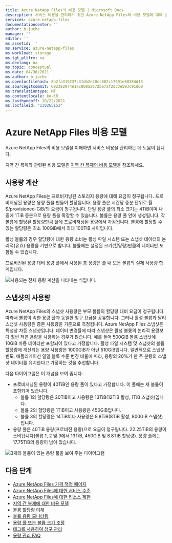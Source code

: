 ```yaml
---
title: Azure NetApp Files의 비용 모델 | Microsoft Docs
description: 서비스 비용을 관리하기 위한 Azure NetApp Files의 비용 모델에 대해 설명합니다.
services: azure-netapp-files
documentationcenter: ''
author: b-juche
manager: ''
editor: ''
ms.assetid: ''
ms.service: azure-netapp-files
ms.workload: storage
ms.tgt_pltfrm: na
ms.devlang: na
ms.topic: conceptual
ms.date: 04/30/2021
ms.author: b-juche
ms.openlocfilehash: 8b2fa319237c31db2e40cc602c17691e60384d13
ms.sourcegitcommit: 692382974e1ac868a2672b67af2d33e593c91d60
ms.translationtype: MT
ms.contentlocale: ko-KR
ms.lasthandoff: 10/22/2021
ms.locfileid: "130265153"
---
```

# <a name="cost-model-for-azure-netapp-files"></a>Azure NetApp Files 비용 모델 

Azure NetApp Files의 비용 모델을 이해하면 서비스 비용을 관리하는 데 도움이 됩니다. 

지역 간 복제와 관련된 비용 모델은 [지역 간 복제의 비용 모델](cross-region-replication-introduction.md#cost-model-for-cross-region-replication)을 참조하세요.

## <a name="calculation-of-capacity-consumption"></a>사용량 계산

Azure NetApp Files는 프로비저닝된 스토리지 용량에 대해 요금이 청구됩니다.  프로비저닝된 용량은 용량 풀을 만들어 할당됩니다.  용량 풀은 시간당 증분 단위로 월 $/provisioned-GiB/의 요금이 청구됩니다. 단일 용량 풀의 최소 크기는 4TiB이며 나중에 1TiB 증분으로 용량 풀을 확장할 수 있습니다. 볼륨은 용량 풀 안에 생성됩니다.  각 볼륨에 할당된 할당량만큼 풀에 프로비저닝된 용량에서 차감됩니다. 볼륨에 할당할 수 있는 할당량은 최소 100GiB에서 최대 100TiB 사이입니다.  

활성 볼륨의 경우 할당량에 대한 용량 소비는 활성 파일 시스템 또는 스냅샷 데이터의 논리적(유효) 용량을 기반으로 합니다. 볼륨에는 설정된 크기(할당량)만큼의 데이터만 포함될 수 있습니다.

프로비전된 용량 대비 용량 풀에서 사용된 총 용량은 풀 내 모든 볼륨의 실제 사용량 합계입니다. 

   ![사용되는 전체 용량 계산을 나타내는 식입니다.](../media/azure-netapp-files/azure-netapp-files-total-used-capacity.png)

## <a name="capacity-consumption-of-snapshots"></a>스냅샷의 사용량 

Azure NetApp Files의 스냅샷 사용량은 부모 볼륨의 할당량 대비 요금이 청구됩니다.  따라서 볼륨이 속한 용량 풀과 동일한 청구 요금을 공유합니다.  그러나 활성 볼륨과 달리 스냅샷 사용량은 증분 사용량을 기준으로 측정됩니다.  Azure NetApp Files 스냅샷은 특성상 차등 스냅샷입니다. 데이터 변경률에 따라 스냅샷은 활성 볼륨의 논리적 용량보다 훨씬 적은 용량을 사용하는 경우가 많습니다. 예를 들어 500GiB 볼륨 스냅샷에 10GiB 차등 데이터만 포함되어 있다고 가정합니다. 활성 파일 시스템 및 스냅샷의 볼륨 할당량에 계산되는 용량 사용량은 1000GiB가 아닌 510GiB입니다. 일반적으로 스냅샷 빈도, 애플리케이션 일일 블록 수준 변경 비율에 따라, 용량의 20%가 한 주 분량의 스냅샷 데이터를 유지한다고 가정하는 것을 추천합니다. 

다음 다이어그램은 이 개념을 보여 줍니다. 

* 프로비저닝된 용량이 40TiB인 용량 풀이 있다고 가정합니다. 이 풀에는 세 볼륨이 포함되어 있습니다.    
    * 볼륨 1의 할당량은 20TiB이고 사용량은 13TiB(12TiB 활성, 1TiB 스냅샷)입니다.
    * 볼륨 2의 할당량은 1TiB이고 사용량은 450GiB입니다.
    * 볼륨 3의 할당량은 14TiB이나 사용량은 8.8TiB(8TiB 활성, 800GiB 스냅샷)입니다.   
* 용량 풀은 40TiB 용량(프로비전 용량)으로 요금이 청구됩니다. 22.25TiB의 용량이 소비됩니다(볼륨 1, 2 및 3에서 13TiB, 450GiB 및 8.8TiB 할당량). 용량 풀에는 17.75TiB의 용량이 남아 있습니다.   

![3개의 볼륨이 있는 용량 풀을 보여 주는 다이어그램](../media/azure-netapp-files/azure-netapp-files-capacity-pool-with-three-vols.png)

## <a name="next-steps"></a>다음 단계

* [Azure NetApp Files 가격 책정 페이지](https://azure.microsoft.com/pricing/details/storage/netapp/)
* [Azure NetApp Files에 대한 서비스 수준](azure-netapp-files-service-levels.md)
* [Azure NetApp Files에 대한 리소스 제한](azure-netapp-files-resource-limits.md)
* [지역 간 복제에 대한 비용 모델](cross-region-replication-introduction.md#cost-model-for-cross-region-replication)
* [볼륨 할당량 이해](volume-quota-introduction.md)
* [볼륨 용량 모니터링](monitor-volume-capacity.md)
* [용량 풀 또는 볼륨 크기 조정](azure-netapp-files-resize-capacity-pools-or-volumes.md)
* [태그를 사용하여 청구 관리](manage-billing-tags.md)
* [용량 관리 FAQ](faq-capacity-management.md)
